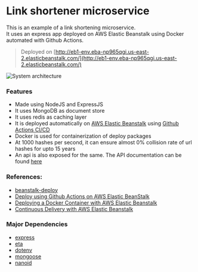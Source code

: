 # Link shortener microservice

This is an example of a link shortening microservice.  
It uses an express app deployed on AWS Elastic Beanstalk using Docker automated with Github Actions.

> Deployed on [http://eb1-env.eba-np965qgi.us-east-2.elasticbeanstalk.com/](http://eb1-env.eba-np965qgi.us-east-2.elasticbeanstalk.com/)

![System architecture](https://github.com/tusharpandey13/node-elastic-beanstalk/raw/master/src/public/system.jpg 'System architecture')

### Features

- Made using NodeJS and ExpressJS
- It uses MongoDB as document store
- It uses redis as caching layer
- It is deployed automatically on [AWS Elastic Beanstalk](https://aws.amazon.com/elasticbeanstalk/) using [Github Actions CI/CD](https://github.com/features/actions)
- Docker is used for containerization of deploy packages
- At 1000 hashes per second, it can ensure almost 0% collision rate of url hashes for upto 15 years
- An api is also exposed for the same. The API documentation can be found [here](https://documenter.getpostman.com/view/9368565/TzkyNLWL)

### References:

- [beanstalk-deploy](https://github.com/einaregilsson/beanstalk-deploy)
- [Deploy using Github Actions on AWS Elastic BeanStalk](https://javascript.plainenglish.io/deploy-using-github-actions-on-aws-elastic-beanstalk-c23ecd35776d)
- [Deploying a Docker Container with AWS Elastic Beanstalk](https://medium.com/@sommershurbaji/deploying-a-docker-container-to-aws-with-elastic-beanstalk-28adfd6e7e95)
- [Continuous Delivery with AWS Elastic Beanstalk](https://medium.com/@sommershurbaji/continuous-delivery-with-aws-elastic-beanstalk-and-travis-ci-2dd54754965f)

### Major Dependencies

- [express](https://www.npmjs.com/package/express)
- [eta](https://www.npmjs.com/package/eta)
- [dotenv](https://www.npmjs.com/package/dotenv)
- [mongoose](https://www.npmjs.com/package/mongoose)
- [nanoid](https://www.npmjs.com/package/nanoid)
